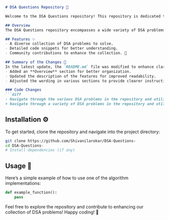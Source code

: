 ```markdown
# DSA Questions Repository 🤖

Welcome to the DSA Questions repository! This repository is dedicated to providing a comprehensive collection of Data Structures and Algorithms (DSA) problems, designed to help you improve your coding skills and understanding of fundamental concepts.

## Overview
The DSA Questions repository encompasses a wide variety of DSA problems for practice, allowing users to enhance their programming skills through hands-on experience.

## Features ✨
- A diverse collection of DSA problems to solve.
- Detailed code snippets for better understanding.
- Community contributions to enhance the collection. 🎉

## Summary of the Changes 📡
In the latest update, the `README.md` file was modified to enhance clarity and structure. The following changes were made:
- Added an **Overview** section for better organization.
- Updated the description of the features for improved readability.
- Adjusted the wording in various sections to provide clearer instructions.

### Code Changes
```diff
- Navigate through the various DSA problems in the repository and utilize the code snippets provided.
+ Navigate through a variety of DSA problems in the repository and utilize the code snippets provided.
```

## Installation ⚙️
To get started, clone the repository and navigate into the project directory:
```bash
git clone https://github.com/Shivanilarokar/DSA-Questions-
cd DSA-Questions-
# Install dependencies (if any)
```

## Usage 📖
Here’s a simple example of how to use one of the algorithm implementations:
```python
def example_function():
    pass
```

Feel free to explore the repository and contribute to enhancing our collection of DSA problems! Happy coding! 🚀
```